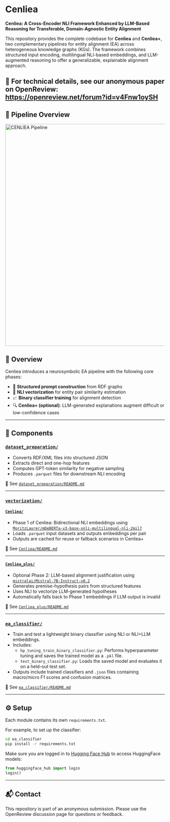 # Cenliea

**Cenliea: A Cross-Encoder NLI Framework Enhanced by LLM-Based Reasoning for Transferable, Domain-Agnostic Entity Alignment**

This repository provides the complete codebase for **Cenliea** and **Cenliea+**, two complementary pipelines for entity alignment (EA) across heterogeneous knowledge graphs (KGs). The framework combines structured input encoding, multilingual NLI-based embeddings, and LLM-augmented reasoning to offer a generalizable, explainable alignment approach.

📄 For technical details, see our **anonymous paper** on OpenReview:  
   https://openreview.net/forum?id=v4Fnw1oySH
---

## 🧭 Pipeline Overview

<img src="assets/AAAI_Diagram.png" alt="CENLIEA Pipeline" width="700"/>

## 📌 Overview

Cenliea introduces a neurosymbolic EA pipeline with the following core phases:
- 🧱 **Structured prompt construction** from RDF graphs
- 🧠 **NLI vectorization** for entity pair similarity estimation
- 📈 **Binary classifier training** for alignment detection
- 🔍 **Cenliea+ (optional)**: LLM-generated explanations augment difficult or low-confidence cases

---

## 🧱 Components

### [`dataset_preparation/`](./dataset_preparation)

- Converts RDF/XML files into structured JSON
- Extracts direct and one-hop features
- Computes GPT-token similarity for negative sampling
- Produces `.parquet` files for downstream NLI encoding

📖 See [`dataset_preparation/README.md`](./dataset_preparation/README.md)

---
### [`vectorization/`](./vectorization)

#### [`Cenliea/`](./vectorization/Cenliea)

- Phase 1 of Cenliea: Bidirectional NLI embeddings using [`MoritzLaurer/mDeBERTa-v3-base-xnli-multilingual-nli-2mil7`](https://huggingface.co/MoritzLaurer/mDeBERTa-v3-base-xnli-multilingual-nli-2mil7)
- Loads `.parquet` input datasets and outputs embeddings per pair
- Outputs are cached for reuse or fallback scenarios in Cenliea+

📖 See [`Cenliea/README.md`](./vectorization/Cenliea/README.md)

---

#### [`Cenliea_plus/`](./vectorization/Cenliea_plus)

- Optional Phase 2: LLM-based alignment justification using [`mistralai/Mistral-7B-Instruct-v0.2`](https://huggingface.co/mistralai/Mistral-7B-Instruct-v0.2)
- Generates premise-hypothesis pairs from structured features
- Uses NLI to vectorize LLM-generated hypotheses
- Automatically falls back to Phase 1 embeddings if LLM output is invalid

📖 See [`Cenliea_plus/README.md`](./vectorization/Cenliea_plus/README.md)

---

### [`ea_classifier/`](./ea_classifier)

- Train and test a lightweight binary classifier using NLI or NLI+LLM embeddings.
- Includes:
  - `hp_tuning_train_binary_classifier.py`: Performs hyperparameter tuning and saves the trained model as a `.pkl` file.
  - `test_binary_classifier.py`: Loads the saved model and evaluates it on a held-out test set.
- Outputs include trained classifiers and `.json` files containing macro/micro F1 scores and confusion matrices.

📖 See [`ea_classifier/README.md`](./ea_classifier/README.md)

---

## ⚙️ Setup

Each module contains its own `requirements.txt`.

For example, to set up the classifier:

```bash
cd ea_classifier
pip install -r requirements.txt
```

Make sure you are logged in to [Hugging Face Hub](https://huggingface.co/docs/huggingface_hub) to access HuggingFace models:

```python
from huggingface_hub import login
login()
```

---

## 📬 Contact

This repository is part of an anonymous submission. Please use the OpenReview discussion page for questions or feedback.
